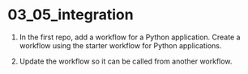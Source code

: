 # 03_05_integration

1. In the first repo, add a workflow for a Python application. Create a workflow using the starter workflow for Python applications.

2. Update the workflow so it can be called from another workflow.
